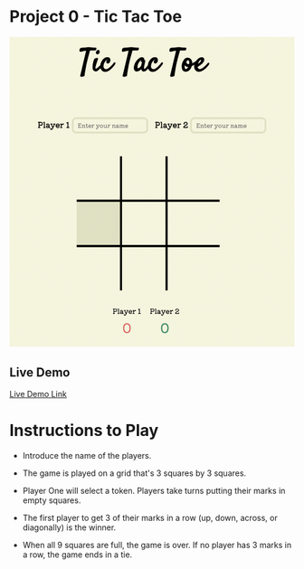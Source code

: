 # Project 0 - Tic Tac Toe

![screenshot](images/TicTacToe.png)

## Live Demo

[Live Demo Link](https://kimberleyfaith.github.io/project0/)

# Instructions to Play

- Introduce the name of the players.

- The game is played on a grid that's 3 squares by 3 squares.

- Player One will select a token. Players take turns putting their marks in empty squares.

- The first player to get 3 of their marks in a row (up, down, across, or diagonally) is the winner.

- When all 9 squares are full, the game is over. If no player has 3 marks in a row, the game ends in a tie.
